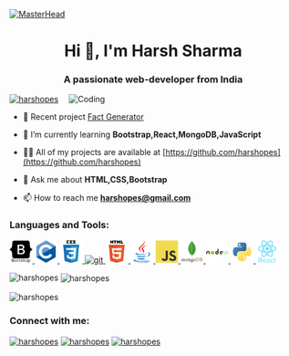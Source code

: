 [![MasterHead](https://external-content.duckduckgo.com/iu/?u=https%3A%2F%2Fhnwebmarketingseo.files.wordpress.com%2F2018%2F06%2Fgiphy.gif%3Fw%3D1108&f=1&nofb=1&ipt=a8f493b8117db11d406013c429c284023efcc32b552d586e7e471457d641dc40&ipo=images)](https://github.com/harshopes)
<h1 align="center">Hi 👋, I'm Harsh Sharma</h1>
<h3 align="center">A passionate web-developer from India</h3>
<img align="right" alt="Coding" width="400" src="https://external-content.duckduckgo.com/iu/?u=https%3A%2F%2Fwww.codecorners.com%2Fwp-content%2Fuploads%2F2018%2F05%2Fsenior-front-end-developer-openings-1.gif&f=1&nofb=1&ipt=c670e4785093a150376b224da566c3975071ef297bfff9723c086d9ed1031322&ipo=images">

<p align="left"> <a href="https://twitter.com/harshopes" target="blank"><img src="https://img.shields.io/twitter/follow/harshopes?logo=twitter&style=for-the-badge" alt="harshopes" /></a> </p>

- 🔭 Recent project [Fact Generator](https://harshopes.github.io/Fact-generator/)

- 🌱 I’m currently learning **Bootstrap,React,MongoDB,JavaScript**

- 👨‍💻 All of my projects are available at [https://github.com/harshopes](https://github.com/harshopes)

- 💬 Ask me about **HTML,CSS,Bootstrap**

- 📫 How to reach me **harshopes@gmail.com**


<h3 align="left">Languages and Tools:</h3>
<p align="left"> <a href="https://getbootstrap.com" target="_blank" rel="noreferrer"> <img src="https://raw.githubusercontent.com/devicons/devicon/master/icons/bootstrap/bootstrap-plain-wordmark.svg" alt="bootstrap" width="40" height="40"/> </a> <a href="https://www.cprogramming.com/" target="_blank" rel="noreferrer"> <img src="https://raw.githubusercontent.com/devicons/devicon/master/icons/c/c-original.svg" alt="c" width="40" height="40"/> </a> <a href="https://www.w3schools.com/css/" target="_blank" rel="noreferrer"> <img src="https://raw.githubusercontent.com/devicons/devicon/master/icons/css3/css3-original-wordmark.svg" alt="css3" width="40" height="40"/> </a> <a href="https://expressjs.com" target="_blank" rel="noreferrer">  </a> <a href="https://git-scm.com/" target="_blank" rel="noreferrer"> <img src="https://www.vectorlogo.zone/logos/git-scm/git-scm-icon.svg" alt="git" width="40" height="40"/> </a> <a href="https://www.w3.org/html/" target="_blank" rel="noreferrer"> <img src="https://raw.githubusercontent.com/devicons/devicon/master/icons/html5/html5-original-wordmark.svg" alt="html5" width="40" height="40"/> </a> <a href="https://www.java.com" target="_blank" rel="noreferrer"> <img src="https://raw.githubusercontent.com/devicons/devicon/master/icons/java/java-original.svg" alt="java" width="40" height="40"/> </a> <a href="https://developer.mozilla.org/en-US/docs/Web/JavaScript" target="_blank" rel="noreferrer"> <img src="https://raw.githubusercontent.com/devicons/devicon/master/icons/javascript/javascript-original.svg" alt="javascript" width="40" height="40"/> </a> <a href="https://www.mongodb.com/" target="_blank" rel="noreferrer"> <img src="https://raw.githubusercontent.com/devicons/devicon/master/icons/mongodb/mongodb-original-wordmark.svg" alt="mongodb" width="40" height="40"/> </a> <a href="https://nodejs.org" target="_blank" rel="noreferrer"> <img src="https://raw.githubusercontent.com/devicons/devicon/master/icons/nodejs/nodejs-original-wordmark.svg" alt="nodejs" width="40" height="40"/> </a> <a href="https://www.python.org" target="_blank" rel="noreferrer"> <img src="https://raw.githubusercontent.com/devicons/devicon/master/icons/python/python-original.svg" alt="python" width="40" height="40"/> </a> <a href="https://reactjs.org/" target="_blank" rel="noreferrer"> <img src="https://raw.githubusercontent.com/devicons/devicon/master/icons/react/react-original-wordmark.svg" alt="react" width="40" height="40"/> </a> </p>

<p><img align="left" src="https://github-readme-stats.vercel.app/api/top-langs?username=harshopes&show_icons=true&locale=en&layout=compact" alt="harshopes" /></p>

<p>&nbsp;<img align="center" src="https://github-readme-stats.vercel.app/api?username=harshopes&show_icons=true&locale=en" alt="harshopes" /></p>

<p><img align="center" src="https://github-readme-streak-stats.herokuapp.com/?user=harshopes&" alt="harshopes" /></p>
<h3 align="left">Connect with me:</h3>
<p align="left">

<a href="https://twitter.com/harshopes" target="blank"><img align="center" src="https://raw.githubusercontent.com/rahuldkjain/github-profile-readme-generator/master/src/images/icons/Social/twitter.svg" alt="harshopes" height="30" width="40" /></a>
  <a href="https://instagram.com/harshopes" target="blank"><img align="center" src="https://raw.githubusercontent.com/rahuldkjain/github-profile-readme-generator/master/src/images/icons/Social/instagram.svg" alt="harshopes" height="30" width="40" /></a>
<a href="https://linkedin.com/in/harshopes" target="blank"><img align="center" src="https://raw.githubusercontent.com/rahuldkjain/github-profile-readme-generator/master/src/images/icons/Social/linked-in-alt.svg" alt="harshopes" height="30" width="40" /></a>
 

